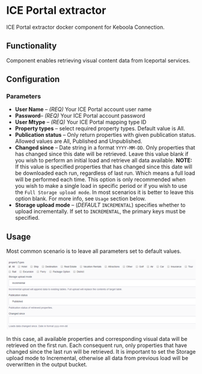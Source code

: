 # ICE Portal extractor
ICE Portal extractor docker component for Keboola Connection.
## Functionality
Component enables retrieving visual content data from Iceportal services.
## Configuration
### Parameters

 - **User Name** – *(REQ)* Your ICE Portal account user name
 - **Password**– *(REQ)* Your ICE Portal account password
 - **User Mtype** – *(REQ)* Your ICE Portal mapping type ID
 - **Property types** – select required property types. Default value is All.
 - **Publication status** – Only return properties with given publication status. Allowed values are All, Published and Unpublished.
 - **Changed since** – Date string in a format `YYYY-MM-DD`. Only properties that has changed since this date will be retrieved. Leave this value blank if you wish to perform an initial load and retrieve all data available. **NOTE:** If this value is specified properties that has changed since this date will be downloaded each run, regardless of last run. Which means a full load will be performed each time. This option is only recommended when you wish to make a single load in specific period or if you wish to use the `Full Storage upload mode`. In most scenarios it is better to leave this option blank. For more info, see `Usage` section below.
 - **Storage upload mode** – (*DEFAULT* `INCREMENTAL`) specifies whether to upload incrementally. If set to `INCREMENTAL`, the primary keys must be specified.

## Usage
Most common scenario is to leave all parameters set to default values.

![Common config](/imgs/config.png)
 
In this case, all available properties and corresponding visual data will be retrieved on the first run. Each consequent run, only properties that have changed since the last run will be retrieved. It is important to set the Storage upload mode to Incremental, otherwise all data from previous load will be overwritten in the output bucket.
